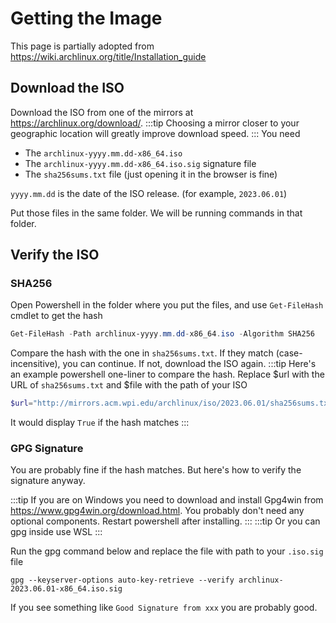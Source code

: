 # Getting the Image

This page is partially adopted from https://wiki.archlinux.org/title/Installation_guide

## Download the ISO
Download the ISO from one of the mirrors at https://archlinux.org/download/.
:::tip
Choosing a mirror closer to your geographic location will greatly improve download speed.
:::
You need
- The `archlinux-yyyy.mm.dd-x86_64.iso`
- The `archlinux-yyyy.mm.dd-x86_64.iso.sig` signature file
- The `sha256sums.txt` file (just opening it in the browser is fine)

`yyyy.mm.dd` is the date of the ISO release. (for example, `2023.06.01`)

Put those files in the same folder. We will be running commands in that folder.

## Verify the ISO
### SHA256
Open Powershell in the folder where you put the files, and use `Get-FileHash` cmdlet to get the hash
```powershell
Get-FileHash -Path archlinux-yyyy.mm.dd-x86_64.iso -Algorithm SHA256
```
Compare the hash with the one in `sha256sums.txt`. If they match (case-incensitive), you can continue. If not, download the ISO again.
:::tip
Here's an example powershell one-liner to compare the hash. Replace $url with the URL of `sha256sums.txt` and $file with the path of your ISO
```powershell
$url="http://mirrors.acm.wpi.edu/archlinux/iso/2023.06.01/sha256sums.txt"; $file="archlinux-2023.06.01-x86_64.iso"; ((Invoke-WebRequest $url).Content.ToString() -Split "\n" | Select-String -Pattern "archlinux-\d\d\d\d\.\d\d\.\d\d-x86_64\.iso").ToString().Substring(0, 64) -eq (Get-FileHash -Path $file -Algorithm SHA256).Hash.ToLower()
```
It would display `True` if the hash matches
:::

### GPG Signature
You are probably fine if the hash matches. But here's how to verify the signature anyway.

:::tip
If you are on Windows you need to download and install Gpg4win from https://www.gpg4win.org/download.html. You probably don't need any optional components. Restart powershell after installing.
:::
:::tip
Or you can gpg inside use WSL
:::

Run the gpg command below and replace the file with path to your `.iso.sig` file
```
gpg --keyserver-options auto-key-retrieve --verify archlinux-2023.06.01-x86_64.iso.sig
```

If you see something like `Good Signature from xxx` you are probably good.